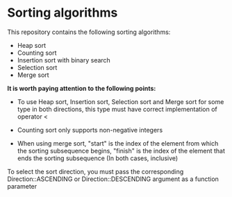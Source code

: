 # Sorting algorithms
This repository contains the following sorting algorithms:

* Heap sort
* Counting sort
* Insertion sort with binary search
* Selection sort
* Merge sort

**It is worth paying attention to the following points:**

* To use Heap sort, Insertion sort, Selection sort and Merge sort for some type in both directions, this type must have correct implementation of operator <

* Counting sort only supports non-negative integers

* When using merge sort, "start" is the index of the element from which the sorting subsequence begins, "finish" is the index of the element that ends the sorting subsequence (In both cases, inclusive)

To select the sort direction, you must pass the corresponding Direction::ASCENDING or Direction::DESCENDING argument as a function parameter
